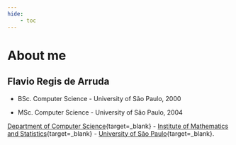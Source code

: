 ```yaml
---
hide: 
    - toc
---
```

# About me

## Flavio Regis de Arruda

- BSc. Computer Science - University of São Paulo, 2000

- MSc. Computer Science - University of São Paulo, 2004

[Department of Computer Science](http://www.ime.usp.br/dcc/){target=_blank} - [Institute of Mathematics and Statistics](https://www.ime.usp.br/en/home/){target=_blank} - [University of São Paulo](https://www5.usp.br/#){target=_blank}.



